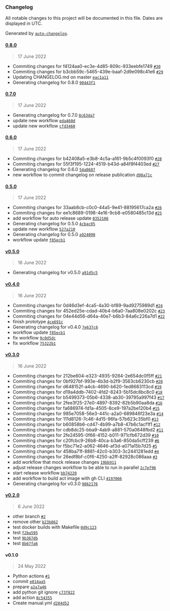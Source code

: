 ### Changelog

All notable changes to this project will be documented in this file. Dates are displayed in UTC.

Generated by [`auto-changelog`](https://github.com/CookPete/auto-changelog).

#### [0.8.0](https://github.com/RafalSkolasinski/test-gh-actions/compare/0.7.0...0.8.0)

> 17 June 2022

- Commiting changes for f4124aa0-ec3e-4d85-809c-933eebfe1749 [`#30`](https://github.com/RafalSkolasinski/test-gh-actions/pull/30)
- Commiting changes for b3cbb59c-5465-439e-baaf-2d9e098c41e6 [`#29`](https://github.com/RafalSkolasinski/test-gh-actions/pull/29)
- Updating CHANGELOG.md on master [`eac1a11`](https://github.com/RafalSkolasinski/test-gh-actions/commit/eac1a11e68b7f76d25df0ba91259d7104fc8a316)
- Generating changelog for 0.8.0 [`90443f1`](https://github.com/RafalSkolasinski/test-gh-actions/commit/90443f1a5aab6ac9d0e49c45d95d9021e3698064)

#### [0.7.0](https://github.com/RafalSkolasinski/test-gh-actions/compare/0.6.0...0.7.0)

> 17 June 2022

- Generating changelog for 0.7.0 [`8c63da7`](https://github.com/RafalSkolasinski/test-gh-actions/commit/8c63da7c05fd889ec816d86ddd669b12da22d0ce)
- update new workflow [`eda460d`](https://github.com/RafalSkolasinski/test-gh-actions/commit/eda460d7136b3479016351d6e20fb63bf8f26de8)
- update new workflow [`cfd3460`](https://github.com/RafalSkolasinski/test-gh-actions/commit/cfd34604ac1553fe529e12bc8bc4e7b24da3117c)

#### [0.6.0](https://github.com/RafalSkolasinski/test-gh-actions/compare/0.5.0...0.6.0)

> 17 June 2022

- Commiting changes for b42408a5-e3b8-4c5a-a161-9b5c4f0093f0 [`#28`](https://github.com/RafalSkolasinski/test-gh-actions/pull/28)
- Commiting changes for 55f3f195-1224-4519-b43d-a84f8f4403ed [`#27`](https://github.com/RafalSkolasinski/test-gh-actions/pull/27)
- Generating changelog for 0.6.0 [`54a8687`](https://github.com/RafalSkolasinski/test-gh-actions/commit/54a868783d8802207afaf881095e1d76b510f5be)
- new workflow to commit changelog on release publication [`d98a71c`](https://github.com/RafalSkolasinski/test-gh-actions/commit/d98a71ceaa5f8b47e408c4af94db7740ef26fefd)

#### [0.5.0](https://github.com/RafalSkolasinski/test-gh-actions/compare/v0.5.0...0.5.0)

> 17 June 2022

- Commiting changes for 33aab8cb-c0c0-44a5-9e41-88195617ca2a [`#26`](https://github.com/RafalSkolasinski/test-gh-actions/pull/26)
- Commiting changes for ee1c8689-0198-4e16-9cb8-e0580485c13d [`#25`](https://github.com/RafalSkolasinski/test-gh-actions/pull/25)
- add workflow for auto release update [`0352106`](https://github.com/RafalSkolasinski/test-gh-actions/commit/035210609e4f195626ba8e9cff72900194af8ac4)
- Generating changelog for 0.5.0 [`4cbac05`](https://github.com/RafalSkolasinski/test-gh-actions/commit/4cbac0538bf34746554111d23b11d6ecf8e98fa8)
- update new workflow [`527a210`](https://github.com/RafalSkolasinski/test-gh-actions/commit/527a210c950a8a08311bf083a05c0e1aa9d3b7d2)
- Generating changelog for 0.5.0 [`a924090`](https://github.com/RafalSkolasinski/test-gh-actions/commit/a92409060b8e8b18f0e1fef4a6bed0ad9f2725a6)
- workflow update [`f85ecb1`](https://github.com/RafalSkolasinski/test-gh-actions/commit/f85ecb1d161584ed232aabc9831aa47e3af83d72)

#### [v0.5.0](https://github.com/RafalSkolasinski/test-gh-actions/compare/v0.4.0...v0.5.0)

> 16 June 2022

- Generating changelog for v0.5.0 [`a91d5c5`](https://github.com/RafalSkolasinski/test-gh-actions/commit/a91d5c57464283decd5ef1435f3eb60070dbe852)

#### [v0.4.0](https://github.com/RafalSkolasinski/test-gh-actions/compare/v0.3.0...v0.4.0)

> 16 June 2022

- Commiting changes for 0d46d3ef-4ca5-4a30-bf89-9ad9275989d1 [`#24`](https://github.com/RafalSkolasinski/test-gh-actions/pull/24)
- Commiting changes for 452ed25e-cdad-40b4-b6a0-7aa808e0202c [`#23`](https://github.com/RafalSkolasinski/test-gh-actions/pull/23)
- Commiting changes for 04e44d56-d64a-40e7-b6b3-84a6c226a7d1 [`#22`](https://github.com/RafalSkolasinski/test-gh-actions/pull/22)
- finish prototype [`4ce691c`](https://github.com/RafalSkolasinski/test-gh-actions/commit/4ce691c5fbec0f918da7d1ff99adec2a92b1aed3)
- Generating changelog for v0.4.0 [`7e637c6`](https://github.com/RafalSkolasinski/test-gh-actions/commit/7e637c66ebc84d1be79471709537a0f54098d47d)
- workflow update [`f85ecb1`](https://github.com/RafalSkolasinski/test-gh-actions/commit/f85ecb1d161584ed232aabc9831aa47e3af83d72)
- fix workflow [`9c0d5dc`](https://github.com/RafalSkolasinski/test-gh-actions/commit/9c0d5dcca21f116872764471b77aa6645ed0f186)
- fix workflow [`75322b1`](https://github.com/RafalSkolasinski/test-gh-actions/commit/75322b16049aa826238177050773403c72321607)

#### [v0.3.0](https://github.com/RafalSkolasinski/test-gh-actions/compare/v0.2.0...v0.3.0)

> 16 June 2022

- Commiting changes for 212be604-e323-4935-9284-2e654dc0f5ff [`#21`](https://github.com/RafalSkolasinski/test-gh-actions/pull/21)
- Commiting changes for 0bf927bf-993e-4b3d-b2f9-3563cb6230cb [`#20`](https://github.com/RafalSkolasinski/test-gh-actions/pull/20)
- Commiting changes for d648152f-a4cb-4690-b620-1ed8683113cd [`#19`](https://github.com/RafalSkolasinski/test-gh-actions/pull/19)
- Commiting changes for d19a4ddb-7402-4fd2-8243-5b15dc8bc8c0 [`#18`](https://github.com/RafalSkolasinski/test-gh-actions/pull/18)
- Commiting changes for b5499373-05b6-4338-ab30-39795a997f43 [`#17`](https://github.com/RafalSkolasinski/test-gh-actions/pull/17)
- Commiting changes for 2fee3f25-27e0-4897-8392-82b5b90aa8da [`#16`](https://github.com/RafalSkolasinski/test-gh-actions/pull/16)
- Commiting changes for fa686974-fd1a-4505-8ce9-197a2be120b4 [`#15`](https://github.com/RafalSkolasinski/test-gh-actions/pull/15)
- Commiting changes for 985e7058-56e3-441c-a2a0-689846f23e3a [`#14`](https://github.com/RafalSkolasinski/test-gh-actions/pull/14)
- Commiting changes for 111d8126-7c46-4d15-96fa-57b623c35bf0 [`#13`](https://github.com/RafalSkolasinski/test-gh-actions/pull/13)
- Commiting changes for b60858b6-cd47-4b99-a7b8-47b6c1acf1f1 [`#12`](https://github.com/RafalSkolasinski/test-gh-actions/pull/12)
- Commiting changes for cdb8dc25-bba9-4ab9-a881-570a0648fbd2 [`#11`](https://github.com/RafalSkolasinski/test-gh-actions/pull/11)
- Commiting changes for 2fe24595-0f66-4152-b011-971cfb672d39 [`#10`](https://github.com/RafalSkolasinski/test-gh-actions/pull/10)
- Commiting changes for c20fcbc9-26b8-40ca-b3a6-850da5cff239 [`#6`](https://github.com/RafalSkolasinski/test-gh-actions/pull/6)
- Commiting changes for f5bc71e2-a062-4646-af3d-a071a15b7d25 [`#5`](https://github.com/RafalSkolasinski/test-gh-actions/pull/5)
- Commiting changes for 458ba71f-8881-42c0-b303-3c2441281edd [`#4`](https://github.com/RafalSkolasinski/test-gh-actions/pull/4)
- Commiting changes for 26edf8bf-c0f6-4250-a2ff-82928c086aaa [`#3`](https://github.com/RafalSkolasinski/test-gh-actions/pull/3)
- add workflow that mock release changes [`19bb911`](https://github.com/RafalSkolasinski/test-gh-actions/commit/19bb9113194c5ecbf6de32dfb014058b9831159f)
- adjust release changes workflow to be able to run in parallel [`2c7ef96`](https://github.com/RafalSkolasinski/test-gh-actions/commit/2c7ef96e842de0517dcbb67505013be301a07acd)
- start release workflow [`bb74220`](https://github.com/RafalSkolasinski/test-gh-actions/commit/bb7422068dc988907f784e6e999a2697220ec87b)
- add workflow to build act image with gh CLI [`4197066`](https://github.com/RafalSkolasinski/test-gh-actions/commit/4197066a66921ed898de1856f4d3ca75707f6dff)
- Generating changelog for v0.3.0 [`9862176`](https://github.com/RafalSkolasinski/test-gh-actions/commit/9862176b9c2c7a596164612f5e4fbd326d8fcd02)

#### [v0.2.0](https://github.com/RafalSkolasinski/test-gh-actions/compare/v0.1.0...v0.2.0)

> 6 June 2022

- other branch [`#2`](https://github.com/RafalSkolasinski/test-gh-actions/pull/2)
- remove other [`b23b862`](https://github.com/RafalSkolasinski/test-gh-actions/commit/b23b8625db4c1c5774841429f36615625f66b8ba)
- test docker builds with Makefile [`0d9c123`](https://github.com/RafalSkolasinski/test-gh-actions/commit/0d9c123bfd4d70c942be05c5e290947c6af4ca9d)
- test [`f2ba595`](https://github.com/RafalSkolasinski/test-gh-actions/commit/f2ba595a4e8b61a75085d114fb1e348bf5cbaa64)
- test [`9b367db`](https://github.com/RafalSkolasinski/test-gh-actions/commit/9b367db6cee2a4999bf6444d8fa9b90d8cb6d373)
- test [`8b67fa6`](https://github.com/RafalSkolasinski/test-gh-actions/commit/8b67fa6d49461409663b289fc7fdb12d93d0f8ae)

#### v0.1.0

> 24 May 2022

- Python actions [`#1`](https://github.com/RafalSkolasinski/test-gh-actions/pull/1)
- commit [`e814aa5`](https://github.com/RafalSkolasinski/test-gh-actions/commit/e814aa500d19f3fed746f19b51ef49e168a112f2)
- prepare [`a2a7a46`](https://github.com/RafalSkolasinski/test-gh-actions/commit/a2a7a46f8e0477f7c062033a0fce0cf77c5be6f1)
- add python git ignore [`c73f822`](https://github.com/RafalSkolasinski/test-gh-actions/commit/c73f822397b27c49203660a2a98bc51b36dc4276)
- add action [`8c54355`](https://github.com/RafalSkolasinski/test-gh-actions/commit/8c543553337c64a705079644badfb7c8d40a9d12)
- Create manual.yml [`d284d52`](https://github.com/RafalSkolasinski/test-gh-actions/commit/d284d52c76763530391b779c3ef41329dc181957)
